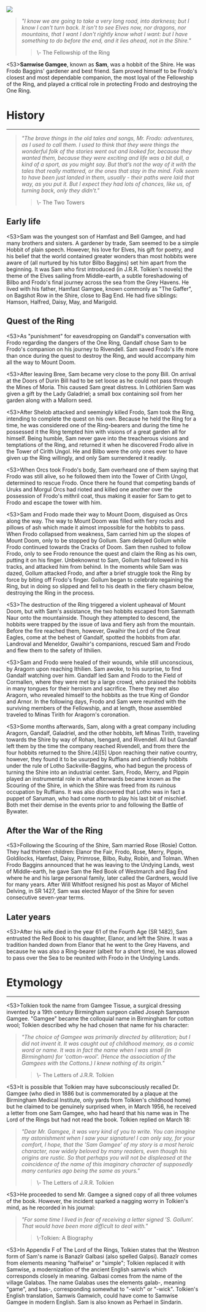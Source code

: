 ![](characters/galadriel/7.jpg)

> *"I know we are going to take a very long road, into darkness; but I know I can't turn back. It isn't to see Elves now, nor dragons, nor mountains, that I want I don't rightly know what I want: but I have something to do before the end, and it lies ahead, not in the Shire."*
>> \\- The Fellowship of the Ring

<53>**Samwise Gamgee**, known as **Sam**, was a hobbit of the Shire. He was Frodo Baggins' gardener and best friend. Sam proved himself to be Frodo's closest and most dependable companion, the most loyal of the Fellowship of the Ring, and played a critical role in protecting Frodo and destroying the One Ring.

# History
---

> *"The brave things in the old tales and songs, Mr. Frodo: adventures, as I used to call them. I used to think that they were things the wonderful folk of the stories went out and looked for, because they wanted them, because they were exciting and life was a bit dull, a kind of a sport, as you might say. But that’s not the way of it with the tales that really mattered, or the ones that stay in the mind. Folk seem to have been just landed in them, usually - their paths were laid that way, as you put it. But I expect they had lots of chances, like us, of turning back, only they didn’t."*
>> \\- The Two Towers

## **Early life**

<53>Sam was the youngest son of Hamfast and Bell Gamgee, and had many brothers and sisters. A gardener by trade, Sam seemed to be a simple Hobbit of plain speech. However, his love for Elves, his gift for poetry, and his belief that the world contained greater wonders than most hobbits were aware of (all nurtured by his tutor Bilbo Baggins) set him apart from the beginning. It was Sam who first introduced (in J.R.R. Tolkien's novels) the theme of the Elves sailing from Middle-earth, a subtle foreshadowing of Bilbo and Frodo's final journey across the sea from the Grey Havens. He lived with his father, Hamfast Gamgee, known commonly as "The Gaffer", on Bagshot Row in the Shire, close to Bag End. He had five siblings: Hamson, Halfred, Daisy, May, and Marigold.

## **Quest of the Ring**

<53>As "punishment" for eavesdropping on Gandalf's conversation with Frodo regarding the dangers of the One Ring, Gandalf chose Sam to be Frodo's companion on his journey to Rivendell. Sam saved Frodo's life more than once during the quest to destroy the Ring, and would accompany him all the way to Mount Doom.

<53>After leaving Bree, Sam became very close to the pony Bill. On arrival at the Doors of Durin Bill had to be set loose as he could not pass through the Mines of Moria. This caused Sam great distress. In Lothlórien Sam was given a gift by the Lady Galadriel; a small box containing soil from her garden along with a Mallorn seed.

<53>After Shelob attacked and seemingly killed Frodo, Sam took the Ring, intending to complete the quest on his own. Because he held the Ring for a time, he was considered one of the Ring-bearers and during the time he possessed it the Ring tempted him with visions of a great garden all for himself. Being humble, Sam never gave into the treacherous visions and temptations of the Ring, and returned it when he discovered Frodo alive in the Tower of Cirith Ungol. He and Bilbo were the only ones ever to have given up the Ring willingly, and only Sam surrendered it readily.

<53>When Orcs took Frodo's body, Sam overheard one of them saying that Frodo was still alive, so he followed them into the Tower of Cirith Ungol, determined to rescue Frodo. Once there he found that competing bands of Uruks and Morgul Orcs had rioted and killed one another over the possession of Frodo's mithril coat, thus making it easier for Sam to get to Frodo and escape the tower with him.

<53>Sam and Frodo made their way to Mount Doom, disguised as Orcs along the way. The way to Mount Doom was filled with fiery rocks and pillows of ash which made it almost impossible for the hobbits to pass. When Frodo collapsed from weakness, Sam carried him up the slopes of Mount Doom, only to be stopped by Gollum. Sam delayed Gollum while Frodo continued towards the Cracks of Doom. Sam then rushed to follow Frodo, only to see Frodo renounce the quest and claim the Ring as his own, putting it on his finger. Unbeknownst to Sam, Gollum had followed in his tracks, and attacked him from behind. In the moments while Sam was dazed, Gollum attacked Frodo, and after a brief struggle took the Ring by force by biting off Frodo's finger. Gollum began to celebrate regaining the Ring, but in doing so slipped and fell to his death in the fiery chasm below, destroying the Ring in the process.

<53>The destruction of the Ring triggered a violent upheaval of Mount Doom, but with Sam's assistance, the two hobbits escaped from Sammath Naur onto the mountainside. Though they attempted to descend, the hobbits were trapped by the issue of lava and fiery ash from the mountain. Before the fire reached them, however, Gwaihir the Lord of the Great Eagles, come at the behest of Gandalf, spotted the hobbits from afar. Landroval and Meneldor, Gwaihir's companions, rescued Sam and Frodo and flew them to the safety of Ithilien.

<53>Sam and Frodo were healed of their wounds, while still unconscious, by Aragorn upon reaching Ithilien. Sam awoke, to his surprise, to find Gandalf watching over him. Gandalf led Sam and Frodo to the Field of Cormallen, where they were met by a large crowd, who praised the hobbits in many tongues for their heroism and sacrifice. There they met also Aragorn, who revealed himself to the hobbits as the true King of Gondor and Arnor. In the following days, Frodo and Sam were reunited with the surviving members of the Fellowship, and at length, those assembled traveled to Minas Tirith for Aragorn's coronation.

<53>Some months afterwards, Sam, along with a great company including Aragorn, Gandalf, Galadriel, and the other hobbits, left Minas Tirith, traveling towards the Shire by way of Rohan, Isengard, and Rivendell. All but Gandalf left them by the time the company reached Rivendell, and from there the four hobbits returned to the Shire.[4][5] Upon reaching their native country, however, they found it to be usurped by Ruffians and unfriendly hobbits under the rule of Lotho Sackville-Baggins, who had begun the process of turning the Shire into an industrial center. Sam, Frodo, Merry, and Pippin played an instrumental role in what afterwards became known as the Scouring of the Shire, in which the Shire was freed from its ruinous occupation by Ruffians. It was also discovered that Lotho was in fact a puppet of Saruman, who had come north to play his last bit of mischief. Both met their demise in the events prior to and following the Battle of Bywater.

## **After the War of the Ring**

<53>Following the Scouring of the Shire, Sam married Rose (Rosie) Cotton. They had thirteen children: Elanor the Fair, Frodo, Rose, Merry, Pippin, Goldilocks, Hamfast, Daisy, Primrose, Bilbo, Ruby, Robin, and Tolman. When Frodo Baggins announced that he was leaving to the Undying Lands, west of Middle-earth, he gave Sam the Red Book of Westmarch and Bag End where he and his large personal family, later called the Gardners, would live for many years. After Will Whitfoot resigned his post as Mayor of Michel Delving, in SR 1427, Sam was elected Mayor of the Shire for seven consecutive seven-year terms.

## **Later years**

<53>After his wife died in the year 61 of the Fourth Age (SR 1482), Sam entrusted the Red Book to his daughter, Elanor, and left the Shire. It was a tradition handed down from Elanor that he went to the Grey Havens, and because he was also a Ring-bearer (albeit for a short time), he was allowed to pass over the Sea to be reunited with Frodo in the Undying Lands.

# Etymology

---

<53>Tolkien took the name from Gamgee Tissue, a surgical dressing invented by a 19th century Birmingham surgeon called Joseph Sampson Gamgee. "Gamgee" became the colloquial name in Birmingham for cotton wool; Tolkien described why he had chosen that name for his character:

> *"The choice of Gamgee was primarily directed by alliteration; but I did not invent it. It was caught out of childhood memory, as a comic word or name. It was in fact the name when I was small (in Birmingham) for 'cotton-wool'. (Hence the association of the Gamgees with the Cottons.) I knew nothing of its origin."*
>> \\- The Letters of J.R.R. Tolkien

<53>It is possible that Tolkien may have subconsciously recalled Dr. Gamgee (who died in 1886 but is commemorated by a plaque at the Birmingham Medical Institute, only yards from Tolkien's childhood home) but he claimed to be genuinely surprised when, in March 1956, he received a letter from one Sam Gamgee, who had heard that his name was in The Lord of the Rings but had not read the book. Tolkien replied on March 18:

> *"Dear Mr. Gamgee, it was very kind of you to write. You can imagine my astonishment when I saw your signature! I can only say, for your comfort, I hope, that the 'Sam Gamgee' of my story is a most heroic character, now widely beloved by many readers, even though his origins are rustic. So that perhaps you will not be displeased at the coincidence of the name of this imaginary character of supposedly many centuries ago being the same as yours."*
>> \\- The Letters of J.R.R. Tolkien

<53>He proceeded to send Mr. Gamgee a signed copy of all three volumes of the book. However, the incident sparked a nagging worry in Tolkien's mind, as he recorded in his journal:

>*"For some time I lived in fear of receiving a letter signed 'S. Gollum'. That would have been more difficult to deal with."*
>> \\-Tolkien: A Biography

<53>In Appendix F of The Lord of the Rings, Tolkien states that the Westron form of Sam's name is Banazîr Galbasi (also spelled Galpsi). Banazîr comes from elements meaning "halfwise" or "simple"; Tolkien replaced it with Samwise, a modernization of the ancient English samwís which corresponds closely in meaning. Galbasi comes from the name of the village Galabas. The name Galabas uses the elements galab-, meaning "game", and bas-, corresponding somewhat to "-wich" or "-wick". Tolkien's English translation, Samwís Gamwich, could have come to Samwise Gamgee in modern English. Sam is also known as Perhael in Sindarin.
